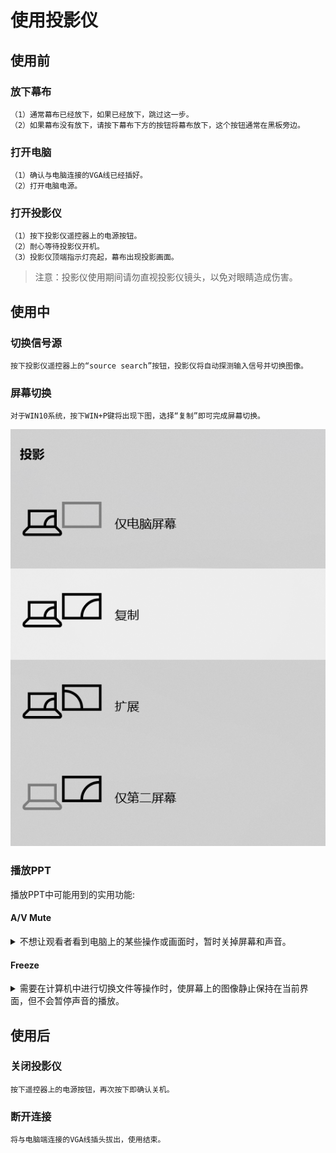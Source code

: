 **使用投影仪**
===================


## **使用前** ##

### **放下幕布** ###

    （1）通常幕布已经放下，如果已经放下，跳过这一步。
    （2）如果幕布没有放下，请按下幕布下方的按钮将幕布放下，这个按钮通常在黑板旁边。

### **打开电脑** ###

    （1）确认与电脑连接的VGA线已经插好。
    （2）打开电脑电源。

### **打开投影仪** ###

    （1）按下投影仪遥控器上的电源按钮。
    （2）耐心等待投影仪开机。
    （3）投影仪顶端指示灯亮起，幕布出现投影画面。
> 注意：投影仪使用期间请勿直视投影仪镜头，以免对眼睛造成伤害。

## **使用中** ##
### **切换信号源** ###    
    按下投影仪遥控器上的“source search”按钮，投影仪将自动探测输入信号并切换图像。

### **屏幕切换** ### 
    对于WIN10系统，按下WIN+P键将出现下图，选择“复制”即可完成屏幕切换。
![avatar](images/屏幕切换.png)

### **播放PPT** ### 
播放PPT中可能用到的实用功能:
#### **A/V Mute** ####
<details>
  <summary>不想让观看者看到电脑上的某些操作或画面时，暂时关掉屏幕和声音。</summary>
  <p>

    （1）按下遥控器上的“A/V Mute”按钮，暂时隐藏屏幕画面和声音。
    （2）再次按下“A/V Mute”按钮，恢复画面和声音。
  </p>

</details>

#### **Freeze** ####
<details>
  <summary>需要在计算机中进行切换文件等操作时，使屏幕上的图像静止保持在当前界面，但不会暂停声音的播放。</summary>
  <p>
  

    （1）按下遥控器上的“Freeze”按钮，屏幕将开始静止。
    （2）再次按下“Freeze”按钮，屏幕将恢复到当前界面。
  </p>
</details>

## **使用后** ##
### **关闭投影仪** ### 
    按下遥控器上的电源按钮，再次按下即确认关机。

### **断开连接** ### 
    将与电脑端连接的VGA线插头拔出，使用结束。
